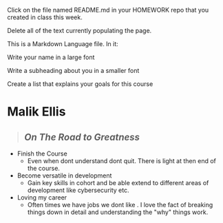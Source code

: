 Click on the file named README.md in your HOMEWORK repo that you created in class this week.

Delete all of the text currently populating the page.

This is a Markdown Language file. In it:

Write your name in a large font

Write a subheading about you in a smaller font

Create a list that explains your goals for this course

# Malik Ellis
>## _On The Road to Greatness_
* Finish the Course
  * Even when dont understand dont quit. There is light at then end of the course.
* Become versatile in development
  * Gain key skills in cohort and be able extend to different areas of development like cybersecurity etc.
* Loving my career
  * Often times we have jobs we dont like . I love the fact of breaking things down in detail and understanding the "why" things work.


